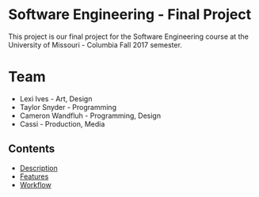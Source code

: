 # Software Engineering - Final Project

This project is our final project for the Software Engineering course at the University of Missouri - Columbia Fall 2017 semester.

# Team
 - Lexi Ives - Art, Design
 - Taylor Snyder - Programming
 - Cameron Wandfluh - Programming, Design
 - Cassi - Production, Media

## Contents
 - [Description](#Description)
 - [Features](#Features)
 - [Workflow](#Workflow)
